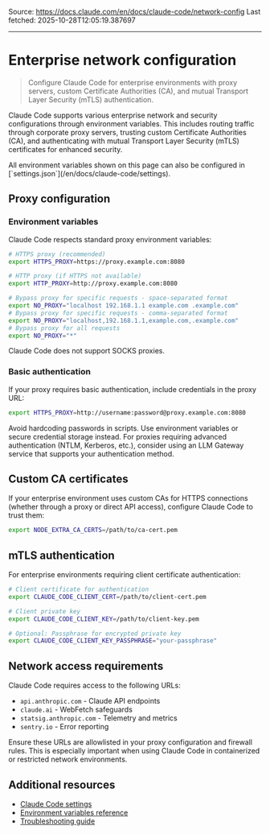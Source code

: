 Source: https://docs.claude.com/en/docs/claude-code/network-config
Last fetched: 2025-10-28T12:05:19.387697

---

# Enterprise network configuration

> Configure Claude Code for enterprise environments with proxy servers, custom Certificate Authorities (CA), and mutual Transport Layer Security (mTLS) authentication.

Claude Code supports various enterprise network and security configurations through environment variables. This includes routing traffic through corporate proxy servers, trusting custom Certificate Authorities (CA), and authenticating with mutual Transport Layer Security (mTLS) certificates for enhanced security.

<Note>
  All environment variables shown on this page can also be configured in [`settings.json`](/en/docs/claude-code/settings).
</Note>

## Proxy configuration

### Environment variables

Claude Code respects standard proxy environment variables:

```bash  theme={null}
# HTTPS proxy (recommended)
export HTTPS_PROXY=https://proxy.example.com:8080

# HTTP proxy (if HTTPS not available)
export HTTP_PROXY=http://proxy.example.com:8080

# Bypass proxy for specific requests - space-separated format
export NO_PROXY="localhost 192.168.1.1 example.com .example.com"
# Bypass proxy for specific requests - comma-separated format
export NO_PROXY="localhost,192.168.1.1,example.com,.example.com"
# Bypass proxy for all requests
export NO_PROXY="*"
```

<Note>
  Claude Code does not support SOCKS proxies.
</Note>

### Basic authentication

If your proxy requires basic authentication, include credentials in the proxy URL:

```bash  theme={null}
export HTTPS_PROXY=http://username:password@proxy.example.com:8080
```

<Warning>
  Avoid hardcoding passwords in scripts. Use environment variables or secure credential storage instead.
</Warning>

<Tip>
  For proxies requiring advanced authentication (NTLM, Kerberos, etc.), consider using an LLM Gateway service that supports your authentication method.
</Tip>

## Custom CA certificates

If your enterprise environment uses custom CAs for HTTPS connections (whether through a proxy or direct API access), configure Claude Code to trust them:

```bash  theme={null}
export NODE_EXTRA_CA_CERTS=/path/to/ca-cert.pem
```

## mTLS authentication

For enterprise environments requiring client certificate authentication:

```bash  theme={null}
# Client certificate for authentication
export CLAUDE_CODE_CLIENT_CERT=/path/to/client-cert.pem

# Client private key
export CLAUDE_CODE_CLIENT_KEY=/path/to/client-key.pem

# Optional: Passphrase for encrypted private key
export CLAUDE_CODE_CLIENT_KEY_PASSPHRASE="your-passphrase"
```

## Network access requirements

Claude Code requires access to the following URLs:

* `api.anthropic.com` - Claude API endpoints
* `claude.ai` - WebFetch safeguards
* `statsig.anthropic.com` - Telemetry and metrics
* `sentry.io` - Error reporting

Ensure these URLs are allowlisted in your proxy configuration and firewall rules. This is especially important when using Claude Code in containerized or restricted network environments.

## Additional resources

* [Claude Code settings](/en/docs/claude-code/settings)
* [Environment variables reference](/en/docs/claude-code/settings#environment-variables)
* [Troubleshooting guide](/en/docs/claude-code/troubleshooting)
